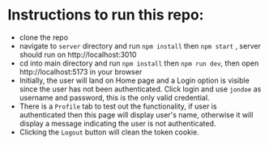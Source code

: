 # Instructions to run this repo:

- clone the repo
- navigate to `server` directory and run `npm install` then `npm start` , server should run on http://localhost:3010
- cd into main directory and run `npm install` then `npm run dev`, then open http://localhost:5173 in your browser
- Initially, the user will land on Home page and a Login option is visible since the user has not been authenticated. Click login and use `jondoe` as username and password, this is the only valid credential.
- There is a `Profile` tab to test out the functionality, if user is authenticated then this page will display user's name, otherwise it will display a message indicating the user is not authenticated.
- Clicking the `Logout` button will clean the token cookie.

